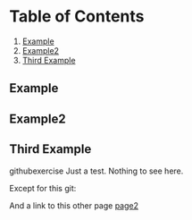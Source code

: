 

# Table of Contents
1. [Example](#example)
2. [Example2](#example2)
3. [Third Example](#third-example)

## Example
## Example2
## Third Example


githubexercise
Just a test. Nothing to see here.

Except for this git:
[](http://kaell.org/wp-content/uploads/2014/04/lukas.png)

And a link to this other page [page2](page_2)

